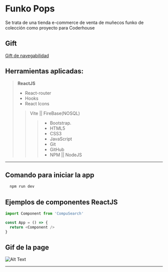 # Funko Pops

Se trata de una tienda e-commerce de venta de muñecos funko de colección como proyecto para Coderhouse

## Gift

[Gift de navegabilidad](https://files.fm/u/hyq44qa65)

## Herramientas aplicadas:

> **ReactJS**
> * React-router
> * Hooks
> * React Icons
>> Vite
>> || FireBase(NOSQL)
>>> * Bootstrap.
>>>  * HTML5
>>> * CSS3
>>> * JavaScript
>>> * Git
>>> * GitHub
>>> * NPM || NodeJS
---

## Comando para iniciar la app

```bash
  npm run dev
```


## Ejemplos de componentes ReactJS

```javascript
import Component from 'CompuSearch'

const App = () => {
  return <Component />
}
```
## Gif de la page
![Alt Text](./src/assets/img_producto/Computer%20Technology%20-%20Google%20Chrome%202023-02-19%2013-29-57.gif)

---